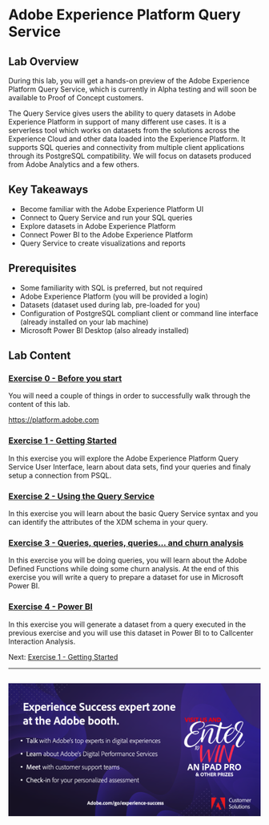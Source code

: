 # Adobe Experience Platform Query Service

## Lab Overview

During this lab, you will get a hands-on preview of the Adobe Experience Platform Query Service, which is currently in Alpha testing and will soon be available to Proof of Concept customers.

The Query Service gives users the ability to query datasets in Adobe Experience Platform in support of many different use cases. It is a serverless tool which works on datasets from the solutions across the Experience Cloud and other data loaded into the Experience Platform. It supports SQL queries and connectivity from multiple client applications through its PostgreSQL compatibility. We will focus on datasets produced from Adobe Analytics and a few others.

## Key Takeaways

  * Become familiar with the Adobe Experience Platform UI
  * Connect to Query Service and run your SQL queries
  * Explore datasets in Adobe Experience Platform
  * Connect Power BI to the Adobe Experience Platform  
  * Query Service to create visualizations and reports

## Prerequisites

  * Some familiarity with SQL is preferred, but not required
  * Adobe Experience Platform (you will be provided a login)
  * Datasets (dataset used during lab, pre-loaded for you)
  * Configuration of PostgreSQL compliant client or command line interface (already installed on your lab machine)
  * Microsoft Power BI Desktop (also already installed)

## Lab Content

### [Exercise 0 - Before you start](exercises/0-before-we-start.md)

You will need a couple of things in order to successfully walk through the content of this lab.

https://platform.adobe.com

### [Exercise 1 - Getting Started](exercises/1-getting-started.md)

In this exercise you will explore the Adobe Experience Platform Query Service User Interface, learn about data sets, find your queries and finaly setup a connection from PSQL.

### [Exercise 2 - Using the Query Service](exercises/2-using-query-service.md)

In this exercise you will learn about the basic Query Service syntax and you can identify the attributes of the XDM schema in your query.

### [Exercise 3 - Queries, queries, queries...  and churn analysis](exercises/3-queries.md)

In this exercise you will be doing queries, you will learn about the Adobe Defined Functions while doing some churn analysis. At the end of this exercise you will write a query to prepare a dataset for use in Microsoft Power BI.

### [Exercise 4 - Power BI](exercises/4-power-bi.md)

In this exercise you will generate a dataset from a query executed in the previous exercise and you will use this dataset in Power BI to to Callcenter Interaction Analysis.


Next: [Exercise 1 - Getting Started](exercises/1-getting-started.md)

---
![Go Back to All Tech Lab Content](./images/expsuccess.png)
---


